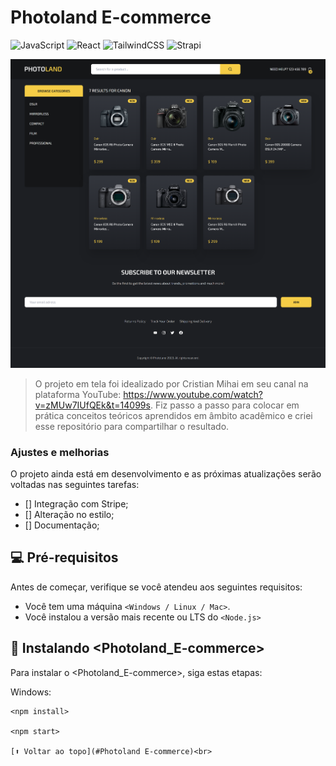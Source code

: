 # Photoland E-commerce

![JavaScript](https://img.shields.io/badge/javascript-%23323330.svg?style=for-the-badge&logo=javascript&logoColor=%23F7DF1E)
![React](https://img.shields.io/badge/react-%2320232a.svg?style=for-the-badge&logo=react&logoColor=%2361DAFB)
![TailwindCSS](https://img.shields.io/badge/tailwindcss-%2338B2AC.svg?style=for-the-badge&logo=tailwind-css&logoColor=white)
![Strapi](https://img.shields.io/badge/strapi-%232E7EEA.svg?style=for-the-badge&logo=strapi&logoColor=white)

<img src="photoland.png" alt="exemplo imagem">

> O projeto em tela foi idealizado por Cristian Mihai em seu canal na plataforma YouTube: https://www.youtube.com/watch?v=zMUw7IUfQEk&t=14099s. Fiz passo a passo para colocar em prática conceitos teóricos aprendidos em âmbito acadêmico e criei esse repositório para compartilhar o resultado.

### Ajustes e melhorias

O projeto ainda está em desenvolvimento e as próximas atualizações serão voltadas nas seguintes tarefas:

- [] Integração com Stripe;
- [] Alteração no estilo;
- [] Documentação;

## 💻 Pré-requisitos

Antes de começar, verifique se você atendeu aos seguintes requisitos:

* Você tem uma máquina `<Windows / Linux / Mac>`. 
* Você instalou a versão mais recente ou LTS do `<Node.js>`

## 🚀 Instalando <Photoland_E-commerce>

Para instalar o <Photoland_E-commerce>, siga estas etapas:

Windows:
```
<npm install>

<npm start>

[⬆ Voltar ao topo](#Photoland E-commerce)<br>
